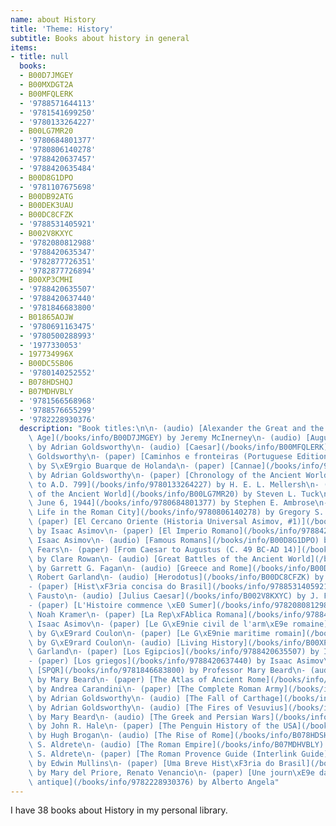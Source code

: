 ```yaml
---
name: about History
title: 'Theme: History'
subtitle: Books about history in general
items:
- title: null
  books:
  - B00D7JMGEY
  - B00MXDGT2A
  - B00MFQLERK
  - '9788571644113'
  - '9781541699250'
  - '9780133264227'
  - B00LG7MR20
  - '9780684801377'
  - '9780806140278'
  - '9788420637457'
  - '9788420635484'
  - B00D8G1DPO
  - '9781107675698'
  - B00DB92ATG
  - B00DEK3UAU
  - B00DC8CFZK
  - '9788531405921'
  - B002V8KXYC
  - '9782080812988'
  - '9788420635347'
  - '9782877726351'
  - '9782877726894'
  - B00XP3CMHI
  - '9788420635507'
  - '9788420637440'
  - '9781846683800'
  - B01865AOJW
  - '9780691163475'
  - '9780500288993'
  - '1977330053'
  - 197734996X
  - B00DC5SB06
  - '9780140252552'
  - B078HDSHQJ
  - B07MDHVBLY
  - '9781566568968'
  - '9788576655299'
  - '9782228930376'
  description: "Book titles:\n\n- (audio) [Alexander the Great and the Hellenistic\
    \ Age](/books/info/B00D7JMGEY) by Jeremy McInerney\n- (audio) [Augustus](/books/info/B00MXDGT2A)\
    \ by Adrian Goldsworthy\n- (audio) [Caesar](/books/info/B00MFQLERK) by Adrian\
    \ Goldsworthy\n- (paper) [Caminhos e fronteiras (Portuguese Edition)](/books/info/9788571644113)\
    \ by S\xE9rgio Buarque de Holanda\n- (paper) [Cannae](/books/info/9781541699250)\
    \ by Adrian Goldsworthy\n- (paper) [Chronology of the Ancient World, 10,000 B.C.\
    \ to A.D. 799](/books/info/9780133264227) by H. E. L. Mellersh\n- (audio) [Cities\
    \ of the Ancient World](/books/info/B00LG7MR20) by Steven L. Tuck\n- (paper) [D-Day:\
    \ June 6, 1944](/books/info/9780684801377) by Stephen E. Ambrose\n- (paper) [Daily\
    \ Life in the Roman City](/books/info/9780806140278) by Gregory S. Aldrete\n-\
    \ (paper) [El Cercano Oriente (Historia Universal Asimov, #1)](/books/info/9788420637457)\
    \ by Isaac Asimov\n- (paper) [El Imperio Romano](/books/info/9788420635484) by\
    \ Isaac Asimov\n- (audio) [Famous Romans](/books/info/B00D8G1DPO) by J. Rufus\
    \ Fears\n- (paper) [From Caesar to Augustus (C. 49 BC-AD 14)](/books/info/9781107675698)\
    \ by Clare Rowan\n- (audio) [Great Battles of the Ancient World](/books/info/B00DB92ATG)\
    \ by Garrett G. Fagan\n- (audio) [Greece and Rome](/books/info/B00DEK3UAU) by\
    \ Robert Garland\n- (audio) [Herodotus](/books/info/B00DC8CFZK) by Elizabeth Vandiver\n\
    - (paper) [Hist\xF3ria concisa do Brasil](/books/info/9788531405921) by Boris\
    \ Fausto\n- (audio) [Julius Caesar](/books/info/B002V8KXYC) by J. F. C. Fuller\n\
    - (paper) [L'Histoire commence \xE0 Sumer](/books/info/9782080812988) by Samuel\
    \ Noah Kramer\n- (paper) [La Rep\xFAblica Romana](/books/info/9788420635347) by\
    \ Isaac Asimov\n- (paper) [Le G\xE9nie civil de l'arm\xE9e romaine](/books/info/9782877726351)\
    \ by G\xE9rard Coulon\n- (paper) [Le G\xE9nie maritime romain](/books/info/9782877726894)\
    \ by G\xE9rard Coulon\n- (audio) [Living History](/books/info/B00XP3CMHI) by Robert\
    \ Garland\n- (paper) [Los Egipcios](/books/info/9788420635507) by Isaac Asimov\n\
    - (paper) [Los griegos](/books/info/9788420637440) by Isaac Asimov\n- (paper)\
    \ [SPQR](/books/info/9781846683800) by Professor Mary Beard\n- (audio) [SPQR](/books/info/B01865AOJW)\
    \ by Mary Beard\n- (paper) [The Atlas of Ancient Rome](/books/info/9780691163475)\
    \ by Andrea Carandini\n- (paper) [The Complete Roman Army](/books/info/9780500288993)\
    \ by Adrian Goldsworthy\n- (audio) [The Fall of Carthage](/books/info/1977330053)\
    \ by Adrian Goldsworthy\n- (audio) [The Fires of Vesuvius](/books/info/197734996X)\
    \ by Mary Beard\n- (audio) [The Greek and Persian Wars](/books/info/B00DC5SB06)\
    \ by John R. Hale\n- (paper) [The Penguin History of the USA](/books/info/9780140252552)\
    \ by Hugh Brogan\n- (audio) [The Rise of Rome](/books/info/B078HDSHQJ) by Gregory\
    \ S. Aldrete\n- (audio) [The Roman Empire](/books/info/B07MDHVBLY) by Gregory\
    \ S. Aldrete\n- (paper) [The Roman Provence Guide (Interlink Guide)](/books/info/9781566568968)\
    \ by Edwin Mullins\n- (paper) [Uma Breve Hist\xF3ria do Brasil](/books/info/9788576655299)\
    \ by Mary del Priore, Renato Venancio\n- (paper) [Une journ\xE9e dans la Rome\
    \ antique](/books/info/9782228930376) by Alberto Angela"
---
```

I have 38 books about History in my personal library.
